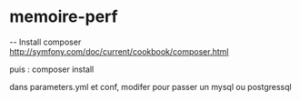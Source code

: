 # memoire-perf

-- Install composer 
http://symfony.com/doc/current/cookbook/composer.html

puis :
composer install

dans parameters.yml et conf, modifer pour passer un mysql ou postgressql